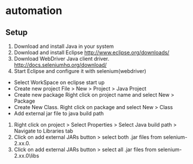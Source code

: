 automation
==========

## Setup

1. Download and install Java in your system
2. Download and install Eclipse <http://www.eclipse.org/downloads/>
3. Download WebDriver Java client driver. <http://docs.seleniumhq.org/download/>
4. Start Eclipse and configure it with selenium(webdriver)
  
  * Select WorkSpace on eclipse start up
  *	Create new project File > New > Project > Java Project
  *	Create new package
          Right click on project name and select New > Package
  *	Create New Class.
         Right click on package and select New > Class
  *	Add external jar file to java build path

1.	Right click on project > Select Properties > Select Java build path > Navigate to Libraries tab
2.	Click on add external JARs button > select both .jar files from selenium-2.xx.0.
3.	Click on add external JARs button > select all .jar files from selenium-2.xx.0\libs
